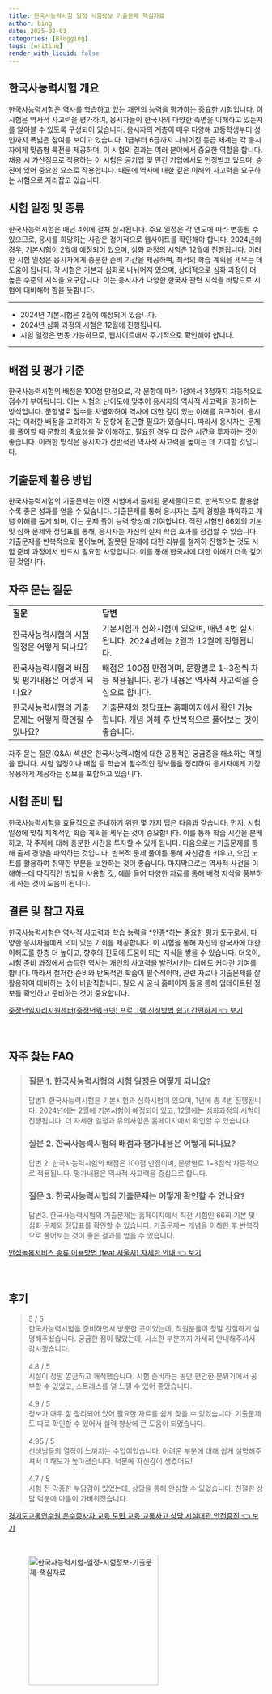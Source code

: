 ```yaml
---
title: 한국사능력시험 일정 시험정보 기출문제 핵심자료
author: bing
date: 2025-02-03
categories: [Blogging]
tags: [writing]
render_with_liquid: false
---
```



<h2 id='한국사능력시험 개요'>한국사능력시험 개요</h2>

<p>한국사능력시험은 역사를 학습하고 있는 개인의 능력을 평가하는 중요한 시험입니다. 이 시험은 역사적 사고력을 평가하여, 응시자들이 한국사의 다양한 측면을 이해하고 있는지를 알아볼 수 있도록 구성되어 있습니다. 응시자의 계층이 매우 다양해 고등학생부터 성인까지 폭넓은 참여를 보이고 있습니다. 1급부터 6급까지 나뉘어진 등급 체계는 각 응시자에게 맞춤형 특전을 제공하며, 이 시험의 결과는 여러 분야에서 중요한 역할을 합니다. 채용 시 가산점으로 작용하는 이 시험은 공기업 및 민간 기업에서도 인정받고 있으며, 승진에 있어 중요한 요소로 작용합니다. 때문에 역사에 대한 깊은 이해와 사고력을 요구하는 시험으로 자리잡고 있습니다.</p>

<h2 id='시험 일정 및 종류'>시험 일정 및 종류</h2>

<p>한국사능력시험은 매년 4회에 걸쳐 실시됩니다. 주요 일정은 각 연도에 따라 변동될 수 있으므로, 응시를 희망하는 사람은 정기적으로 웹사이트를 확인해야 합니다. 2024년의 경우, 기본시험이 2월에 예정되어 있으며, 심화 과정의 시험은 12월에 진행됩니다. 이러한 시험 일정은 응시자에게 충분한 준비 기간을 제공하며, 최적의 학습 계획을 세우는 데 도움이 됩니다. 각 시험은 기본과 심화로 나뉘어져 있으며, 상대적으로 심화 과정이 더 높은 수준의 지식을 요구합니다. 이는 응시자가 다양한 한국사 관련 지식을 바탕으로 시험에 대비해야 함을 뜻합니다.</p>

<hr />

<ul>
    <li>2024년 기본시험은 2월에 예정되어 있습니다.</li>
    <li>2024년 심화 과정의 시험은 12월에 진행됩니다.</li>
    <li>시험 일정은 변동 가능하므로, 웹사이트에서 주기적으로 확인해야 합니다.</li>
</ul>

<hr />

<h2 id='배점 및 평가 기준'>배점 및 평가 기준</h2>

<p>한국사능력시험의 배점은 100점 만점으로, 각 문항에 따라 1점에서 3점까지 차등적으로 점수가 부여됩니다. 이는 시험의 난이도에 맞추어 응시자의 역사적 사고력을 평가하는 방식입니다. 문항별로 점수를 차별화하여 역사에 대한 깊이 있는 이해를 요구하며, 응시자는 이러한 배점을 고려하여 각 문항에 접근할 필요가 있습니다. 따라서 응시자는 문제를 풀이할 때 문항의 중요성을 잘 이해하고, 필요한 경우 더 많은 시간을 투자하는 것이 좋습니다. 이러한 방식은 응시자가 전반적인 역사적 사고력을 높이는 데 기여할 것입니다.</p>

<h2 id='기출문제 활용 방법'>기출문제 활용 방법</h2>

<p>한국사능력시험의 기출문제는 이전 시험에서 출제된 문제들이므로, 반복적으로 활용할수록 좋은 성과를 얻을 수 있습니다. 기출문제를 통해 응시자는 출제 경향을 파악하고 개념 이해를 돕게 되며, 이는 문제 풀이 능력 향상에 기여합니다. 직전 시험인 66회의 기본 및 심화 문제와 정답표를 통해, 응시자는 자신의 실제 학습 효과를 점검할 수 있습니다. 기출문제를 반복적으로 풀어보며, 잘못된 문제에 대한 리뷰를 철저히 진행하는 것도 시험 준비 과정에서 반드시 필요한 사항입니다. 이를 통해 한국사에 대한 이해가 더욱 깊어질 것입니다.</p>

<h2 id='자주 묻는 질문'>자주 묻는 질문</h2>

<table>
    <tr>
        <td><b>질문</b></td>
        <td><b>답변</b></td>
    </tr>
    <tr>
        <td>한국사능력시험의 시험 일정은 어떻게 되나요?</td>
        <td>기본시험과 심화시험이 있으며, 매년 4번 실시됩니다. 2024년에는 2월과 12월에 진행됩니다.</td>
    </tr>
    <tr>
        <td>한국사능력시험의 배점 및 평가내용은 어떻게 되나요?</td>
        <td>배점은 100점 만점이며, 문항별로 1~3점씩 차등 적용됩니다. 평가 내용은 역사적 사고력을 중심으로 합니다.</td>
    </tr>
    <tr>
        <td>한국사능력시험의 기출문제는 어떻게 확인할 수 있나요?</td>
        <td>기출문제와 정답표는 홈페이지에서 확인 가능합니다. 개념 이해 후 반복적으로 풀어보는 것이 좋습니다.</td>
    </tr>
</table>

<p>자주 묻는 질문(Q&A) 섹션은 한국사능력시험에 대한 공통적인 궁금증을 해소하는 역할을 합니다. 시험 일정이나 배점 등 학습에 필수적인 정보들을 정리하여 응시자에게 가장 유용하게 제공하는 정보를 포함하고 있습니다.</p>

<h2 id='시험 준비 팁'>시험 준비 팁</h2>

<p>한국사능력시험을 효율적으로 준비하기 위한 몇 가지 팁은 다음과 같습니다. 먼저, 시험 일정에 맞춰 체계적인 학습 계획을 세우는 것이 중요합니다. 이를 통해 학습 시간을 분배하고, 각 주제에 대해 충분한 시간을 투자할 수 있게 됩니다. 다음으로는 기출문제를 통해 출제 경향을 파악하는 것입니다. 반복적 문제 풀이를 통해 자신감을 키우고, 오답 노트를 활용하여 취약한 부분을 보완하는 것이 좋습니다. 마지막으로는 역사적 사건을 이해하는데 다각적인 방법을 사용할 것, 예를 들어 다양한 자료를 통해 배경 지식을 풍부하게 하는 것이 도움이 됩니다.</p>

<h2 id='결론 및 참고 자료'>결론 및 참고 자료</h2>

<p>한국사능력시험은 역사적 사고력과 학습 능력을 *인증*하는 중요한 평가 도구로서, 다양한 응시자들에게 의미 있는 기회를 제공합니다. 이 시험을 통해 자신의 한국사에 대한 이해도를 한층 더 높이고, 향후의 진로에 도움이 되는 지식을 쌓을 수 있습니다. 더욱이, 시험 준비 과정에서 습득한 역사는 개인의 사고력을 발전시키는 데에도 커다란 기여를 합니다. 따라서 철저한 준비와 반복적인 학습이 필수적이며, 관련 자료나 기출문제를 잘 활용하여 대비하는 것이 바람직합니다. 필요 시 공식 홈페이지 등을 통해 업데이트된 정보를 확인하고 준비하는 것이 중요합니다.</p>


<p><a class="click-button" title="중장년일자리지원센터(중장년워크넷) 프로그램 신청방법 쉽고 간편하게" href="https://yellowplanner.github.io/posts/%EC%A4%91%EC%9E%A5%EB%85%84%EC%9D%BC%EC%9E%90%EB%A6%AC%EC%A7%80%EC%9B%90%EC%84%BC%ED%84%B0(%EC%A4%91%EC%9E%A5%EB%85%84%EC%9B%8C%ED%81%AC%EB%84%B7)-%ED%94%84%EB%A1%9C%EA%B7%B8%EB%9E%A8-%EC%8B%A0%EC%B2%AD%EB%B0%A9%EB%B2%95-%EC%89%BD%EA%B3%A0-%EA%B0%84%ED%8E%B8%ED%95%98%EA%B2%8C/" rel="dofollow">중장년일자리지원센터(중장년워크넷) 프로그램 신청방법 쉽고 간편하게 👈 보기</a></p><br>
<h2 id='자주_찾는_FAQ'>자주 찾는 FAQ</h2>
<div itemscope="" itemtype="https://schema.org/FAQPage"> 
<blockquote> 
<div itemscope="" itemprop="mainEntity" itemtype="https://schema.org/Question"> 
<h3 itemprop="name">질문 1. 한국사능력시험의 시험 일정은 어떻게 되나요?</h3> 
<div itemscope="" itemprop="acceptedAnswer" itemtype="https://schema.org/Answer"> 
<span itemprop="text"> 
<p>답변1. 한국사능력시험은 기본시험과 심화시험이 있으며, 1년에 총 4번 진행됩니다. 2024년에는 2월에 기본시험이 예정되어 있고, 12월에는 심화과정의 시험이 진행됩니다. 더 자세한 일정과 유의사항은 홈페이지에서 확인할 수 있습니다.</p> 
</span> 
</div> 
</div> 

<div itemscope="" itemprop="mainEntity" itemtype="https://schema.org/Question"> 
<h3 itemprop="name">질문 2. 한국사능력시험의 배점과 평가내용은 어떻게 되나요?</h3> 
<div itemscope="" itemprop="acceptedAnswer" itemtype="https://schema.org/Answer"> 
<span itemprop="text"> 
<p>답변 2. 한국사능력시험의 배점은 100점 만점이며, 문항별로 1~3점씩 차등적으로 적용됩니다. 평가내용은 역사적 사고력을 중심으로 합니다.</p> 
</span> 
</div> 
</div> 

<div itemscope="" itemprop="mainEntity" itemtype="https://schema.org/Question"> 
<h3 itemprop="name">질문 3. 한국사능력시험의 기출문제는 어떻게 확인할 수 있나요?</h3> 
<div itemscope="" itemprop="acceptedAnswer" itemtype="https://schema.org/Answer"> 
<span itemprop="text"> 
<p>답변3. 한국사능력시험의 기출문제는 홈페이지에서 직전 시험인 66회 기본 및 심화 문제와 정답표를 확인할 수 있습니다. 기출문제는 개념을 이해한 후 반복적으로 풀어보는 것이 좋은 결과를 얻을 수 있습니다.</p> 
</span> 
</div> 
</div> 
</blockquote> 
</div>
<p><a class="click-button" title="안심돌봄서비스 종류 이용방법 (feat.서울시) 자세한 안내" href="https://yellowplanner.github.io/posts/%EC%95%88%EC%8B%AC%EB%8F%8C%EB%B4%84%EC%84%9C%EB%B9%84%EC%8A%A4-%EC%A2%85%EB%A5%98-%EC%9D%B4%EC%9A%A9%EB%B0%A9%EB%B2%95-(feat.%EC%84%9C%EC%9A%B8%EC%8B%9C)-%EC%9E%90%EC%84%B8%ED%95%9C-%EC%95%88%EB%82%B4/" rel="dofollow">안심돌봄서비스 종류 이용방법 (feat.서울시) 자세한 안내 👈 보기</a></p><br>
<h2 id='후기'>후기</h2>
<div itemscope itemtype="https://schema.org/Product">
  <blockquote>
  <div itemprop="review" itemscope itemtype="https://schema.org/Review">
      <div itemprop="reviewRating" itemscope itemtype="https://schema.org/Rating"> <span itemprop="ratingValue">5</span> / <span itemprop="bestRating">5</span> </div>
      <span itemprop="reviewBody">한국사능력시험을 준비하면서 방문한 곳이었는데, 직원분들이 정말 친절하게 설명해주셨습니다. 궁금한 점이 많았는데, 사소한 부분까지 자세히 안내해주셔서 감사했습니다.</span>
  </div>
  <br>
  <div itemprop="review" itemscope itemtype="https://schema.org/Review">
      <div itemprop="reviewRating" itemscope itemtype="https://schema.org/Rating"> <span itemprop="ratingValue">4.8</span> / <span itemprop="bestRating">5</span> </div>
      <span itemprop="reviewBody">시설이 정말 깔끔하고 쾌적했습니다. 시험 준비하는 동안 편안한 분위기에서 공부할 수 있었고, 스트레스를 덜 느낄 수 있어 좋았습니다.</span>
  </div>
  <br>
  <div itemprop="review" itemscope itemtype="https://schema.org/Review">
      <div itemprop="reviewRating" itemscope itemtype="https://schema.org/Rating"> <span itemprop="ratingValue">4.9</span> / <span itemprop="bestRating">5</span> </div>
      <span itemprop="reviewBody">정보가 매우 잘 정리되어 있어 필요한 자료를 쉽게 찾을 수 있었습니다. 기출문제도 따로 확인할 수 있어서 실력 향상에 큰 도움이 되었습니다.</span>
  </div>
  <br>
  <div itemprop="review" itemscope itemtype="https://schema.org/Review">
      <div itemprop="reviewRating" itemscope itemtype="https://schema.org/Rating"> <span itemprop="ratingValue">4.95</span> / <span itemprop="bestRating">5</span> </div>
      <span itemprop="reviewBody">선생님들의 열정이 느껴지는 수업이었습니다. 어려운 부분에 대해 쉽게 설명해주셔서 이해도가 높아졌습니다. 덕분에 자신감이 생겼어요!</span>
  </div>
  <br>
  <div itemprop="review" itemscope itemtype="https://schema.org/Review">
      <div itemprop="reviewRating" itemscope itemtype="https://schema.org/Rating"> <span itemprop="ratingValue">4.7</span> / <span itemprop="bestRating">5</span> </div>
      <span itemprop="reviewBody">시험 전 막중한 부담감이 있었는데, 상담을 통해 안심할 수 있었습니다. 친절한 상담 덕분에 마음이 가벼워졌습니다.</span>
  </div>
  </blockquote>
</div>
<p><a class="click-button" title="경기도교통연수원 운수종사자 교육 도민 교육 교통사고 상담 시설대관 안전증진" href="https://yellowplanner.github.io/posts/%EA%B2%BD%EA%B8%B0%EB%8F%84%EA%B5%90%ED%86%B5%EC%97%B0%EC%88%98%EC%9B%90-%EC%9A%B4%EC%88%98%EC%A2%85%EC%82%AC%EC%9E%90-%EA%B5%90%EC%9C%A1-%EB%8F%84%EB%AF%BC-%EA%B5%90%EC%9C%A1-%EA%B5%90%ED%86%B5%EC%82%AC%EA%B3%A0-%EC%83%81%EB%8B%B4-%EC%8B%9C%EC%84%A4%EB%8C%80%EA%B4%80-%EC%95%88%EC%A0%84%EC%A6%9D%EC%A7%84/" rel="dofollow">경기도교통연수원 운수종사자 교육 도민 교육 교통사고 상담 시설대관 안전증진 👈 보기</a></p><br>
<figure class="image"><img src="https://yellowplanner.github.io/assets/img/thumbnail/한국사능력시험-일정-시험정보-기출문제-핵심자료.webp" alt="한국사능력시험-일정-시험정보-기출문제-핵심자료" width="256" height="256"></figure>